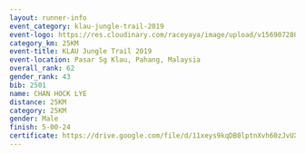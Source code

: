 ```yaml
---
layout: runner-info 
event_category: klau-jungle-trail-2019 
event-logo: https://res.cloudinary.com/raceyaya/image/upload/v1569072808/logo/klau-image_qwwxyw.png
category_km: 25KM 
event-title: KLAU Jungle Trail 2019 
event-location: Pasar Sg Klau, Pahang, Malaysia 
overall_rank: 62
gender_rank: 43
bib: 2501
name: CHAN HOCK LYE
distance: 25KM
category: 25KM
gender: Male
finish: 5-00-24
certificate: https://drive.google.com/file/d/11xeys9kqDB0lptnXvh60zJvUXIXwT7Tp/view?usp=sharing
---
```


